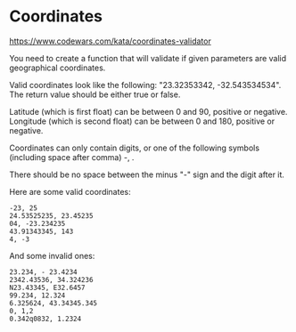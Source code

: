 # Coordinates

https://www.codewars.com/kata/coordinates-validator

You need to create a function that will validate if given parameters are valid geographical coordinates.

Valid coordinates look like the following: "23.32353342, -32.543534534". The return value should be either true or false.

Latitude (which is first float) can be between 0 and 90, positive or negative. Longitude (which is second float) can be between 0 and 180, positive or negative.

Coordinates can only contain digits, or one of the following symbols (including space after comma) -, .

There should be no space between the minus "-" sign and the digit after it.

Here are some valid coordinates:

```
-23, 25
24.53525235, 23.45235
04, -23.234235
43.91343345, 143
4, -3
```

And some invalid ones:

```
23.234, - 23.4234
2342.43536, 34.324236
N23.43345, E32.6457
99.234, 12.324
6.325624, 43.34345.345
0, 1,2
0.342q0832, 1.2324
```

